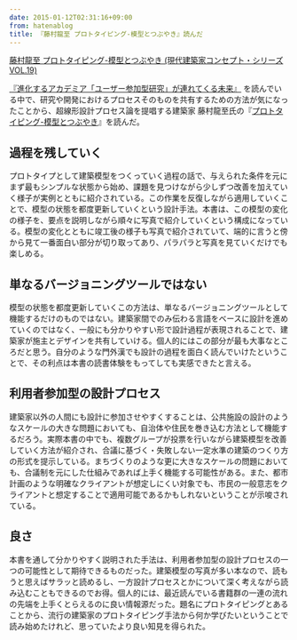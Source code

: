 ```yaml
---
date: 2015-01-12T02:31:16+09:00
from: hatenablog
title: 『藤村龍至 プロトタイピング-模型とつぶやき』読んだ
---
```

[藤村龍至 プロトタイピング-模型とつぶやき (現代建築家コンセプト・シリーズVOL.19)](https://www.amazon.co.jp/dp/4864800138)

[『進化するアカデミア「ユーザー参加型研究」が連れてくる未来』](http://r7kamura.hatenablog.com/entry/2015/01/11/184934) を読んでいる中で、研究や開発におけるプロセスそのものを共有するための方法が気になったことから、超線形設計プロセス論を提唱する建築家 藤村龍至氏の『[プロトタイピング-模型とつぶやき](https://www.amazon.co.jp/dp/4864800138/r7kamura07-22)』を読んだ。

## 過程を残していく

プロトタイプとして建築模型をつくっていく過程の話で、与えられた条件を元にまず最もシンプルな状態から始め、課題を見つけながら少しずつ改善を加えていく様子が実例とともに紹介されている。この作業を反復しながら適用していくことで、模型の状態を都度更新していくという設計手法。本書は、この模型の変化の様子を、要点を説明しながら順々に写真で紹介していくという構成になっている。模型の変化とともに竣工後の様子も写真で紹介されていて、端的に言うと傍から見て一番面白い部分が切り取ってあり、パラパラと写真を見ていくだけでも楽しめる。

## 単なるバージョニングツールではない

模型の状態を都度更新していくこの方法は、単なるバージョニングツールとして機能するだけのものではない。建築家間でのみ伝わる言語をベースに設計を進めていくのではなく、一般にも分かりやすい形で設計過程が表現されることで、建築家が施主とデザインを共有していける。個人的にはこの部分が最も大事なところだと思う。自分のような門外漢でも設計の過程を面白く読んでいけたということで、その利点は本書の読書体験をもってしても実感できたと言える。

## 利用者参加型の設計プロセス

建築家以外の人間にも設計に参加させやすくすることは、公共施設の設計のようなスケールの大きな問題においても、自治体や住民を巻き込む方法として機能するだろう。実際本書の中でも、複数グループが投票を行いながら建築模型を改善していく方法が紹介され、合議に基づく・失敗しない一定水準の建築のつくり方の形式を提示している。まちづくりのような更に大きなスケールの問題においても、合議制を元にした仕組みであれば上手く機能する可能性がある。また、都市計画のような明確なクライアントが想定しにくい対象でも、市民の一般意志をクライアントと想定することで適用可能であるかもしれないということが示唆されている。

## 良さ

本書を通して分かりやすく説明された手法は、利用者参加型の設計プロセスの一つの可能性として期待できるものだった。建築模型の写真が多い本なので、読もうと思えばサラッと読めるし、一方設計プロセスとかについて深く考えながら読み込むこともできるのでお得。個人的には、最近読んでいる書籍群の一連の流れの先端を上手くとらえるのに良い情報源だった。題名にプロトタイピングとあることから、流行の建築家のプロトタイピング手法から何か学びたいということで読み始めたけれど、思っていたより良い知見を得られた。

